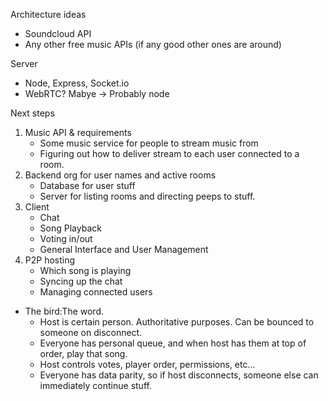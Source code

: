 Architecture ideas

- Soundcloud API
- Any other free music APIs (if any good other ones are around)

Server

- Node, Express, Socket.io
- WebRTC? Mabye
-> Probably node

Next steps

1. Music API & requirements
	- Some music service for people to stream music from
	- Figuring out how to deliver stream to each user connected to a room.
2. Backend org for user names and active rooms
	- Database for user stuff
	- Server for listing rooms and directing peeps to stuff.
3. Client
	- Chat
	- Song Playback
	- Voting in/out
	- General Interface and User Management
4. P2P hosting 
 	- Which song is playing
 	- Syncing up the chat
 	- Managing connected users


- The bird:The word.
	- Host is certain person. Authoritative purposes. Can be bounced to someone on disconnect.
	- Everyone has personal queue, and when host has them at top of order, play that song.
	- Host controls votes, player order, permissions, etc...
	- Everyone has data parity, so if host disconnects, someone else can immediately continue stuff.